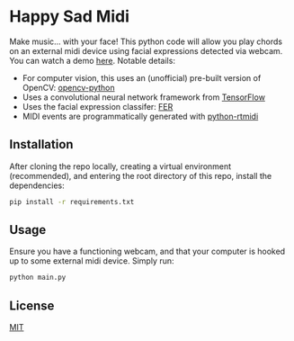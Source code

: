 # Happy Sad Midi

Make music... with your face! This python code will allow you play chords on an external midi device using facial expressions detected via webcam. You can watch a demo [here](https://youtu.be/jLxEoVBBL24). Notable details:

- For computer vision, this uses an (unofficial) pre-built version of OpenCV: [opencv-python](https://pypi.org/project/opencv-python/)
- Uses a convolutional neural network framework from [TensorFlow](https://www.tensorflow.org/)
- Uses the facial expression classifer: [FER](https://pypi.org/project/fer/)
- MIDI events are programmatically generated with [python-rtmidi](https://pypi.org/project/python-rtmidi/)

## Installation

After cloning the repo locally, creating a virtual environment (recommended), and entering the root directory of this repo, install the dependencies:

```bash
pip install -r requirements.txt
```

## Usage

Ensure you have a functioning webcam, and that your computer is hooked up to some external midi device. Simply run:

```bash
python main.py
```

## License

[MIT](https://choosealicense.com/licenses/mit/)
